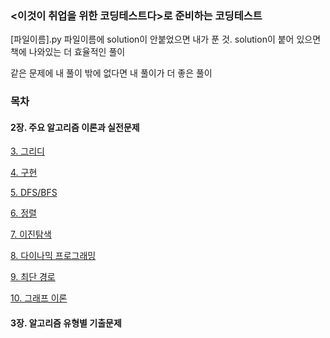 ### <이것이 취업을 위한 코딩테스트다>로 준비하는 코딩테스트



[파일이름].py 파일이름에 solution이 안붙었으면 내가 푼 것. 
solution이 붙어 있으면 책에 나와있는 더 효율적인 풀이


같은 문제에 내 풀이 밖에 없다면 내 풀이가 더 좋은 풀이



### 목차

#### 2장. 주요 알고리즘 이론과 실전문제



[3. 그리디](https://github.com/Youngminah/thisiscodingtest/tree/master/4)


[4. 구현](https://github.com/Youngminah/thisiscodingtest/tree/master/4)


[5. DFS/BFS](https://github.com/Youngminah/thisiscodingtest/tree/master/4)


[6. 정렬](https://github.com/Youngminah/thisiscodingtest/tree/master/4)


[7. 이진탐색](https://github.com/Youngminah/thisiscodingtest/tree/master/4)


[8. 다이나믹 프로그래밍](https://github.com/Youngminah/thisiscodingtest/tree/master/4)


[9. 최단 경로](https://github.com/Youngminah/thisiscodingtest/tree/master/4)


[10. 그래프 이론](https://github.com/Youngminah/thisiscodingtest/tree/master/4)







#### 3장. 알고리즘 유형별 기출문제
